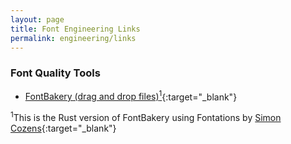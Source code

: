 ```yaml
---
layout: page
title: Font Engineering Links
permalink: engineering/links
---
```


### Font Quality Tools

- [FontBakery (drag and drop files)<sup>1</sup>](https://fonttools.github.io/fontspector/){:target="_blank"}<br>

<sup>1</sup>This is the Rust version of FontBakery using Fontations by [Simon Cozens](https://github.com/simoncozens){:target="_blank"}